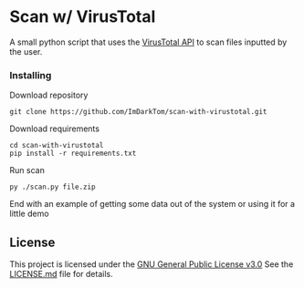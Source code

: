 # Scan w/ VirusTotal

A small python script that uses the [VirusTotal API](https://support.virustotal.com/hc/en-us/articles/115002100149-API) to scan files inputted by the user.

### Installing

Download repository

    git clone https://github.com/ImDarkTom/scan-with-virustotal.git

Download requirements

    cd scan-with-virustotal
    pip install -r requirements.txt
   
Run scan
    
    py ./scan.py file.zip
  
End with an example of getting some data out of the system or using it
for a little demo


## License

This project is licensed under the [GNU General Public License v3.0](LICENSE.md)
See the [LICENSE.md](LICENSE.md) file for details.

